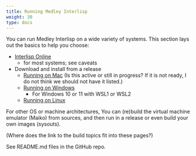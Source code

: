 ```yaml
---
title: Running Medley Interlisp
weight: 30
type: docs
---
```


You can run Medley Interlisp on a wide variety of systems.  This section lays out the basics to help you choose:

* [Interlisp Online](/medley/using/running/online)
  * for most systems; see caveats
* Download and install from a release
  * [Running on Mac](/medley/using/running/running-on-mac)
  (Is this active or still in progress? If it is not ready, I do not think we should not have it listed.)
  * [Running on Windows](/medley/using/running/running-on-win)
    * For Windows 10 or 11 with WSL1 or WSL2
  * [Running on Linux](/medley/using/running/running-on-linux)

For other OS or machine architectures, You can (re)build the virtual machine emulator (Maiko) from sources, and then run in a release or even build your own images (sysouts).

(Where does the link to the build topics fit into these pages?)

See README.md files in the GitHub repo.
